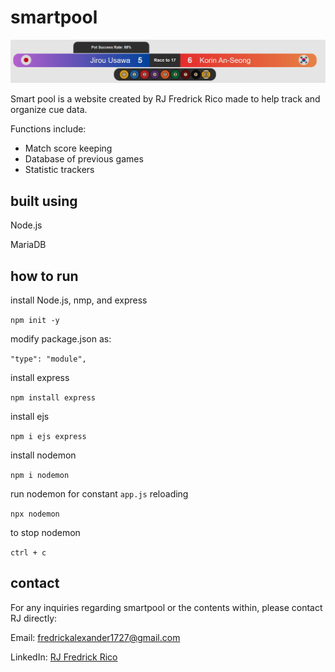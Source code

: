 # smartpool

![An example of the smartpool scorebug](https://github.com/RJRico17/smartpool/blob/main/view/img/hud.png)

Smart pool is a website created by RJ Fredrick Rico made to help track and organize cue data.

Functions include:
  - Match score keeping
  - Database of previous games
  - Statistic trackers

## built using

Node.js

MariaDB

## how to run

install Node.js, nmp, and express

`npm init -y`

modify package.json as:

`"type": "module",`

install express

`npm install express`

install ejs

`npm i ejs express`

install nodemon 

`npm i nodemon`

run nodemon for constant `app.js` reloading

`npx nodemon`

to stop nodemon

`ctrl + c`

## contact 

For any inquiries regarding smartpool or the contents within, please contact RJ directly:

Email: <fredrickalexander1727@gmail.com>

LinkedIn: [RJ Fredrick Rico](https://www.linkedin.com/in/rjfredrickrico/)
